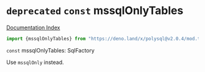 # `deprecated` `const` mssqlOnlyTables

[Documentation Index](../README.md)

```ts
import {mssqlOnlyTables} from "https://deno.land/x/polysql@v2.0.4/mod.ts"
```

`const` mssqlOnlyTables: SqlFactory

Use `mssqlOnly` instead.

